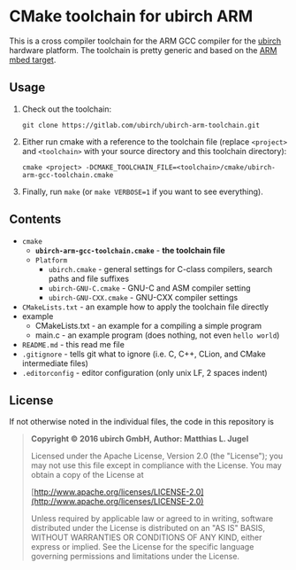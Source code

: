 # CMake toolchain for ubirch ARM

This is a cross compiler toolchain for the ARM GCC compiler for the [ubirch](https://ubirch.com/) hardware platform.
The toolchain is pretty generic and based on the [ARM mbed target](https://github.com/ARMmbed/target-mbed-gcc).

## Usage

1. Check out the toolchain:

   ```git clone https://gitlab.com/ubirch/ubirch-arm-toolchain.git```

2. Either run cmake with a reference to the toolchain file (replace `<project>` and `<toolchain>` with
   your source directory and this toolchain directory):

    ```cmake <project> -DCMAKE_TOOLCHAIN_FILE=<toolchain>/cmake/ubirch-arm-gcc-toolchain.cmake```

3. Finally, run `make` (or `make VERBOSE=1` if you want to see everything).

## Contents

- `cmake`
    - __`ubirch-arm-gcc-toolchain.cmake`__ - __the toolchain file__
    - `Platform`
        * `ubirch.cmake` - general settings for C-class compilers, search paths and file suffixes
        * `ubirch-GNU-C.cmake` - GNU-C and ASM compiler setting
        * `ubirch-GNU-CXX.cmake` - GNU-CXX compiler settings
- `CMakeLists.txt` - an example how to apply the toolchain file directly
- example
    * CMakeLists.txt - an example for a compiling a simple program
    * main.c - an example program (does nothing, not even `hello world`)
- `README.md` - this read me file
- `.gitignore` - tells git what to ignore (i.e. C, C++, CLion, and CMake intermediate files)
- `.editorconfig` - editor configuration (only unix LF, 2 spaces indent)

## License

If not otherwise noted in the individual files, the code in this repository is

> __Copyright &copy; 2016 ubirch GmbH, Author: Matthias L. Jugel__
>
> Licensed under the Apache License, Version 2.0 (the "License");
> you may not use this file except in compliance with the License.
> You may obtain a copy of the License at
>
>  [http://www.apache.org/licenses/LICENSE-2.0](http://www.apache.org/licenses/LICENSE-2.0)
>
> Unless required by applicable law or agreed to in writing, software
> distributed under the License is distributed on an "AS IS" BASIS,
> WITHOUT WARRANTIES OR CONDITIONS OF ANY KIND, either express or implied.
> See the License for the specific language governing permissions and
> limitations under the License.
